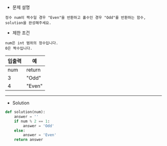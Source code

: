 - 문제 설명
```
정수 num이 짝수일 경우 "Even"을 반환하고 홀수인 경우 "Odd"를 반환하는 함수, solution을 완성해주세요.
```
- 제한 조건
```
num은 int 범위의 정수입니다.
0은 짝수입니다.
```
| 입출력 | 예 |
| --- | --- |
| num |	return |
| 3 |	"Odd" |
| 4	| "Even" |

---

- Solution
```py
def solution(num):
    answer = ''
    if num % 2 == 1:
        answer = 'Odd'
    else:
        answer = 'Even'
    return answer
```
